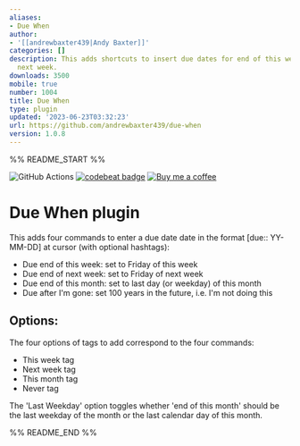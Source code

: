 ```yaml
---
aliases:
- Due When
author:
- '[[andrewbaxter439|Andy Baxter]]'
categories: []
description: This adds shortcuts to insert due dates for end of this week or end of
  next week.
downloads: 3500
mobile: true
number: 1004
title: Due When
type: plugin
updated: '2023-06-23T03:32:23'
url: https://github.com/andrewbaxter439/due-when
version: 1.0.8
---
```


%% README_START %%

![GitHub Actions](https://github.com/andrewbaxter439/due-when/actions/workflows/release.yml/badge.svg)
[![codebeat badge](https://codebeat.co/badges/c89246b9-83c0-4b66-a403-9c0689fd38db)](https://codebeat.co/projects/github-com-andrewbaxter439-due-when-master)
[![Buy me a coffee](https://img.shields.io/static/v1?label=&message=Buy%20me%20a%20coffee&logo=buy-me-a-coffee&color=fade25&logoColor=grey)](https://www.buymeacoffee.com/andybaxter)


# Due When plugin

This adds four commands to enter a due date date in the format \[due:: YY-MM-DD\] at cursor (with optional hashtags):

- Due end of this week: set to Friday of this week
- Due end of next week: set to Friday of next week
- Due end of this month: set to last day (or weekday) of this month
- Due after I'm gone: set 100 years in the future, i.e. I'm not doing this

## Options:

The four options of tags to add correspond to the four commands:

- This week tag
- Next week tag
- This month tag
- Never tag

The 'Last Weekday' option toggles whether 'end of this month' should be the last weekday of the month or the last calendar day of this month.


%% README_END %%